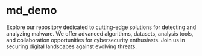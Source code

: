 # md_demo
Explore our repository dedicated to cutting-edge solutions for detecting and analyzing malware. We offer advanced algorithms, datasets, analysis tools, and collaboration opportunities for cybersecurity enthusiasts. Join us in securing digital landscapes against evolving threats.
